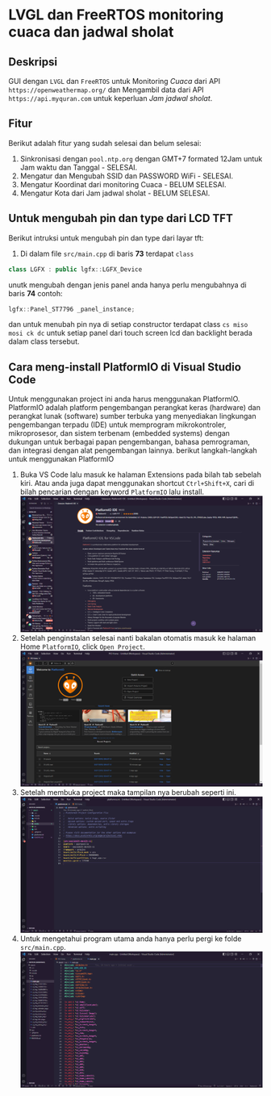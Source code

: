 # LVGL dan FreeRTOS monitoring cuaca dan jadwal sholat

## Deskripsi
GUI dengan `LVGL` dan `FreeRTOS` untuk Monitoring _Cuaca_ dari API `https://openweathermap.org/`
dan Mengambil data dari API `https://api.myquran.com` untuk keperluan *Jam jadwal sholat*.

## Fitur
Berikut adalah fitur yang sudah selesai dan belum selesai:
  1. Sinkronisasi dengan `pool.ntp.org` dengan GMT+7 formated 12Jam untuk Jam waktu dan Tanggal - SELESAI.
  2. Mengatur dan Mengubah SSID dan PASSWORD WiFi - SELESAI.
  3. Mengatur Koordinat dari monitoring Cuaca - BELUM SELESAI.
  4. Mengatur Kota dari Jam jadwal sholat - BELUM SELESAI.

## Untuk mengubah pin dan type dari LCD TFT
Berikut intruksi untuk mengubah pin dan type dari layar tft:
  1. Di dalam file `src/main.cpp` di baris **73** terdapat `class` 
   ```cpp 
   class LGFX : public lgfx::LGFX_Device
   ```
  unutk mengubah dengan jenis panel anda hanya perlu mengubahnya di baris **74** contoh:
  ```cpp
  lgfx::Panel_ST7796 _panel_instance;
  ```
  dan untuk menubah pin nya di setiap constructor terdapat class `cs miso mosi ck dc` untuk setiap panel dari touch screen lcd dan backlight berada dalam class tersebut.
  
## Cara meng-install PlatformIO di Visual Studio Code

Untuk menggunakan project ini anda harus menggunakan PlatformIO. PlatformIO adalah platform pengembangan perangkat keras (hardware) dan perangkat lunak (software) sumber terbuka yang menyediakan lingkungan pengembangan terpadu (IDE) untuk memprogram mikrokontroler, mikroprosesor, dan sistem terbenam (embedded systems) dengan dukungan untuk berbagai papan pengembangan, bahasa pemrograman, dan integrasi dengan alat pengembangan lainnya.
berikut langkah-langkah untuk menggunakan PlatformIO
1. Buka VS Code lalu masuk ke halaman Extensions pada bilah tab sebelah kiri. Atau anda juga dapat menggunakan shortcut `Ctrl+Shift+X`, cari di bilah pencarian dengan keyword `PlatformIO` lalu install.
![Instal Extensions PlatformIO pada VS Code kalian](media/Screenshot%20(16).png)
2. Setelah penginstalan selesai nanti bakalan otomatis masuk ke halaman Home `PlatformIO`, click `Open Project`.
   ![PlatformIO](media/Screenshot%20(17).png)
3. Setelah membuka project maka tampilan nya berubah seperti ini.
   ![Opened Project](media/Screenshot%20(19).png)
4. Untuk mengetahui program utama anda hanya perlu pergi ke folde `src/main.cpp`.
   ![main.cpp](media/Screenshot%20(18).png)